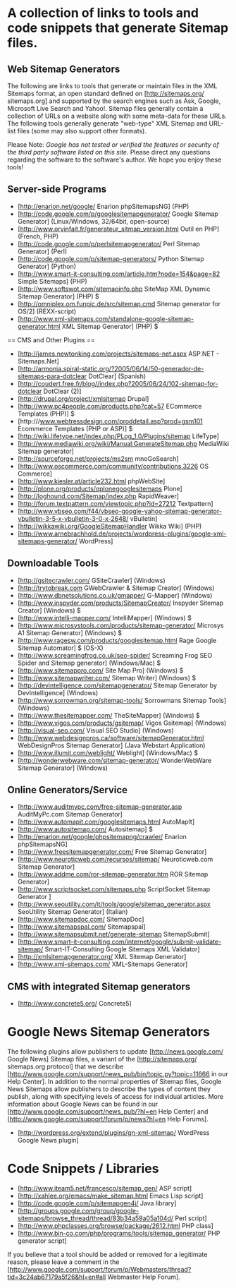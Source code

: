 # A collection of links to tools and code snippets that generate Sitemap files.

## Web Sitemap Generators

The following are links to tools that generate or maintain files in the XML Sitemaps format, an open standard defined on [http://sitemaps.org/ sitemaps.org] and supported by the search engines such as Ask, Google, Microsoft Live Search and Yahoo!. Sitemap files generally contain a collection of URLs on a website along with some meta-data for these URLs. The following tools generally generate "web-type" XML Sitemap and URL-list files (some may also support other formats).

Please Note: *Google has not tested or verified the features or security of the third party software listed on this site*. Please direct any questions regarding the software to the software's author. We hope you enjoy these tools!

## Server-side Programs

  * [http://enarion.net/google/ Enarion phpSitemapsNG] (PHP)
  * [http://code.google.com/p/googlesitemapgenerator/ Google Sitemap Generator] (Linux/Windows, 32/64bit, open-source)  
  * [http://www.orvinfait.fr/generateur_sitmap_version.html Outil en PHP] (French, PHP)
  * [http://code.google.com/p/perlsitemapgenerator/ Perl Sitemap Generator] (Perl)
  * [http://code.google.com/p/sitemap-generators/ Python Sitemap Generator] (Python)
  * [http://www.smart-it-consulting.com/article.htm?node=154&page=82 Simple Sitemaps] (PHP)
  * [http://www.softswot.com/sitemapinfo.php SiteMap XML Dynamic Sitemap Generator] (PHP) $
  * [http://omniplex.om.funpic.de/src/sitemap.cmd Sitemap generator for OS/2] (REXX-script)
  * [http://www.xml-sitemaps.com/standalone-google-sitemap-generator.html XML Sitemap Generator] (PHP) $

== CMS and Other Plugins ==
  * [http://james.newtonking.com/projects/sitemaps-net.aspx ASP.NET - Sitemaps.Net]
  * [http://armonia.spiral-static.org/?2005/06/14/50-generador-de-sitemaps-para-dotclear DotClear] (Spanish)  
  * [http://coudert.free.fr/blog//index.php?2005/06/24/102-sitemap-for-dotclear DotClear (2)]
  * [http://drupal.org/project/xmlsitemap Drupal] 
  * [http://www.pc4people.com/products.php?cat=57 ECommerce Templates (PHP)] $
  * [http:///www.webtressdesign.com/proddetail.asp?prod=gsm101 Ecommerce Templates (PHP or ASP)] $
  * [http://wiki.lifetype.net/index.php/PLog_1.0/Plugins/sitemap LifeType] 
  * [http://www.mediawiki.org/wiki/Manual:GenerateSitemap.php MediaWiki Sitemap generator] 
  * [http://sourceforge.net/projects/ms2sm mnoGoSearch] 
  * [http://www.oscommerce.com/community/contributions,3226 OS Commerce] 
  * [http://www.kiesler.at/article232.html phpWebSite] 
  * [http://plone.org/products/qplonegooglesitemaps Plone] 
  * [http://loghound.com/Sitemap/index.php RapidWeaver] 
  * [http://forum.textpattern.com/viewtopic.php?id=27212 Textpattern] 
  * [http://www.vbseo.com/f44/vbseo-google-yahoo-sitemap-generator-vbulletin-3-5-x-vbulletin-3-0-x-2648/ vBulletin] 
  * [http://wikkawiki.org/GoogleSitemapHandler Wikka Wiki] (PHP)
  * [http://www.arnebrachhold.de/projects/wordpress-plugins/google-xml-sitemaps-generator/ WordPress] 

## Downloadable Tools
  * [http://gsitecrawler.com/ GSiteCrawler] (Windows)
  * [http://trytobreak.com GWebCrawler & Sitemap Creator] (Windows)  
  * [http://www.dbnetsolutions.co.uk/gmapper/ G-Mapper] (Windows)
  * [http://www.inspyder.com/products/SitemapCreator/ Inspyder Sitemap Creator] (Windows) $
  * [http://www.intelli-mapper.com/ IntelliMapper] (Windows) $
  * [http://www.microsystools.com/products/sitemap-generator/ Microsys A1 Sitemap Generator] (Windows) $
  * [http://www.ragesw.com/products/googlesitemap.html Rage Google Sitemap Automator] $ (OS-X)
  * [http://www.screamingfrog.co.uk/seo-spider/ Screaming Frog SEO Spider and Sitemap generator] (Windows/Mac) $
  * [http://www.sitemappro.com/ Site Map Pro] (Windows) $
  * [http://www.sitemapwriter.com/ Sitemap Writer] (Windows) $
  * [http://devintelligence.com/sitemapgenerator/ Sitemap Generator by DevIntelligence] (Windows)
  * [http://www.sorrowman.org/sitemap-tools/ Sorrowmans Sitemap Tools] (Windows)
  * [http://www.thesitemapper.com/ TheSiteMapper] (Windows) $
  * [http://www.vigos.com/products/gsitemap/ Vigos Gsitemap] (Windows)
  * [http://visual-seo.com/ Visual SEO Studio] (Windows)
  * [http://www.webdesignpros.ca/software/sitemapGenerator.html WebDesignPros Sitemap Generator] (Java Webstart Application)
  * [http://www.illumit.com/weblight/ Weblight] (Windows/Mac) $
  * [http://wonderwebware.com/sitemap-generator/ WonderWebWare Sitemap Generator] (Windows)

## Online Generators/Service
  * [http://www.auditmypc.com/free-sitemap-generator.asp AuditMyPc.com Sitemap Generator] 
  * [http://www.automapit.com/googlesitemaps.html AutoMapIt] 
  * [http://www.autositemap.com/ Autositemap] $
  * [http://enarion.net/google/phpsitemapng/crawler/ Enarion phpSitemapsNG] 
  * [http://www.freesitemapgenerator.com/ Free Sitemap Generator] 
  * [http://www.neuroticweb.com/recursos/sitemap/ Neuroticweb.com Sitemap Generator] 
  * [http://www.addme.com/ror-sitemap-generator.htm ROR Sitemap Generator] 
  * [http://www.scriptsocket.com/sitemaps.php ScriptSocket Sitemap Generator ] 
  * [http://www.seoutility.com/it/tools/google/sitemap_generator.aspx SeoUtility Sitemap Generator] (Italian)
  * [http://www.sitemapdoc.com/ SitemapDoc] 
  * [http://www.sitemapspal.com/ Sitemapspal] 
  * [http://www.sitemapsubmit.net/generate-sitemap SitemapSubmit] 
  * [http://www.smart-it-consulting.com/internet/google/submit-validate-sitemap/ Smart-IT-Consulting Google Sitemaps XML Validator] 
  * [http://xmlsitemapgenerator.org/ XML Sitemap Generator]
  * [http://www.xml-sitemaps.com/ XML-Sitemaps Generator]

## CMS with integrated Sitemap generators
  * [http://www.concrete5.org/ Concrete5]

# Google News Sitemap Generators

The following plugins allow publishers to update [http://news.google.com/ Google News] Sitemap files, a variant of the [http://sitemaps.org/ sitemaps.org protocol] that we describe [http://www.google.com/support/news_pub/bin/topic.py?topic=11666 in our Help Center]. In addition to the normal properties of Sitemap files, Google News Sitemaps allow publishers to describe the types of content they publish, along with specifying levels of access for individual articles. More information about Google News can be found in our [http://www.google.com/support/news_pub/?hl=en Help Center] and [http://www.google.com/support/forum/p/news?hl=en Help Forums]. 

  * [http://wordpress.org/extend/plugins/gn-xml-sitemap/ WordPress Google News plugin]

# Code Snippets / Libraries
  * [http://www.iteam5.net/francesco/sitemap_gen/ ASP script] 
  * [http://xahlee.org/emacs/make_sitemap.html Emacs Lisp script] 
  * [http://code.google.com/p/sitemapgen4j/ Java library]
  * [http://groups.google.com/group/google-sitemaps/browse_thread/thread/83b34a59a05a104d/ Perl script] 
  * [http://www.phpclasses.org/browse/package/2612.html PHP class] 
  * [http://www.bin-co.com/php/programs/tools/sitemap_generator/ PHP generator script] 

If you believe that a tool should be added or removed for a legitimate reason, please leave a comment in the [http://www.google.com/support/forum/p/Webmasters/thread?tid=3c24ab67179a5f26&hl=en#all Webmaster Help Forum].
